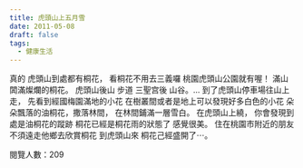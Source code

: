 ```yaml
---
title: 虎頭山上五月雪
date: 2011-05-08
draft: false
tags:
  - 健康生活
---
```

真的
虎頭山到處都有桐花，
看桐花不用去三義囉
桃園虎頭山公園就有喔！
滿山𨴴滿燦爛的桐花。
虎頭山後山
步道
三聖宫後
山谷。...
到了虎頭山停車場往山上走，
先看到經國梅園滿地的小花
在樹叢間或者是地上可以發現好多白色的小花
朵朵飄落的油桐花，撒落林間，
在林間鋪滿一層雪白。
在虎頭山上繞，
你會發現到處是油桐花的蹤跡
桐花已經是桐花雨的狀態了
感覺很美。
住在桃園市附近的朋友
不須遠走他鄉去欣賞桐花
到虎頭山來
桐花己經盛開了⋯。

閱覽人數：209